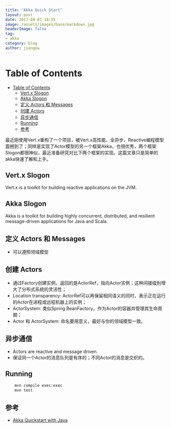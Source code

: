 ```yaml
---
title: "Akka Quick Start"
layout: post
date: 2017-09-07 18:55
image: /assets/images/base/markdown.jpg
headerImage: false
tag:
- akka
category: blog
author: jiangew
---
```


Table of Contents
=================

  * [Table of Contents](#table-of-contents)
      * [Vert.x Slogon](#vertx-slogon)
      * [Akka Slogon](#akka-slogon)
      * [定义 Actors 和 Messages](#定义-actors-和-messages)
      * [创建 Actors](#创建-actors)
      * [异步通信](#异步通信)
      * [Running](#running)
      * [参考](#参考)

最近刚使用Vert.x重构了一个项目，被Vert.x高性能、全异步、Reactive编程模型震撼到了；同样是实现了Actor模型的另一个框架Akka，也很优秀，两个框架Slogon都很神似，最近准备研究对比下两个框架的实现。这篇文章只是简单的akka快速了解和上手。

## Vert.x Slogon
Vert.x is a toolkit for building reactive applications on the JVM.

## Akka Slogon
Akka is a toolkit for building highly concurrent, distributed, and resilient message-driven applications for Java and Scala.

## 定义 Actors 和 Messages
- 可以遵照领域模型

## 创建 Actors
- 通过Factory创建实例，返回的是ActorRef，指向Actor实例；这种间接级别增大了分布式系统的灵活性；
- Location transparency: ActorRef可以再保留相同语义的同时，表示正在运行的Actor在进程或远程机器上的实例；
- ActorSystem: 类似Spring BeanFactory，作为Actor的容器并管理其生命周期；
- Actor 和 ActorSystem: 命名要用意义，最好与你的领域模型一致。

## 异步通信
- Actors are reactive and message driven.
- 保证同一个Actor的消息队列是有序的；不同Actor的消息是交织的。

## Running
```sh
    mvn compile exec:exec
    mvn test
```

## 参考
* [Akka Quickstart with Java](http://developer.lightbend.com/guides/akka-quickstart-java/?_ga=2.50799274.2004120847.1504782713-1095006924.1489455612)
